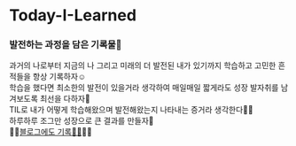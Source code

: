 # Today-I-Learned
### 발전하는 과정을 담은 기록물📝
과거의 나로부터 지금의 나 그리고 미래의 더 발전된 내가 있기까지 학습하고 고민한 흔적들을 항상 기록하자☺️   
학습을 했다면 최소한의 발전이 있을거라 생각하여 매일매일 짧게라도 성장 발자취를 남겨보도록 최선을 다하자🙌   
TIL로 내가 어떻게 학습해왔으며 발전해왔는지 나타내는 증거라 생각한다👍🏻   
하루하루 조그만 성장으로 큰 결과를 만들자🎉   
🙌🙌[블로그에도 기록👍🏻](https://green1229.tistory.com)🙌🙌


